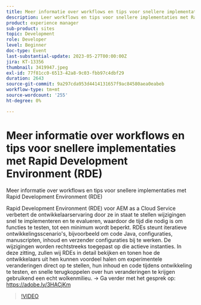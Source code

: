 ```yaml
---
title: Meer informatie over workflows en tips voor snellere implementaties met Rapid Development Environment (RDE)
description: Leer workflows en tips voor snellere implementaties met Rapid Development Environment (RDE) Rapid Development Environment (RDE) voor AEM as a Cloud Service om de ontwikkelaarservaring te verbeteren door ze in staat te stellen wijzigingen snel te implementeren en te evalueren, waardoor de benodigde tijd voor het testen van functies tot een minimum wordt beperkt. RDEs steunt iteratieve ontwikkelingsscenario's, bijvoorbeeld om code Java, configuraties, manuscripten, inhoud en verzender configuraties bij te werken. De wijzigingen worden rechtstreeks toegepast op die actieve instanties. In deze zitting, zullen wij RDEs in detail bekijken en tonen hoe de ontwikkelaars uit hen kunnen voordeel halen om experimentele veranderingen direct op te stellen, hun inhoud en code tijdens ontwikkeling te testen, en snelle terugkoppelen over hun veranderingen te krijgen gebruikend een echt wolkenmilieu.
product: experience manager
sub-product: sites
topic: Development
role: Developer
level: Beginner
doc-type: Event
last-substantial-update: 2023-05-27T00:00:00Z
jira: KT-13356
thumbnail: 3419947.jpeg
exl-id: 77f81cc0-6513-42a8-9c03-fbb97c4dbf29
duration: 2643
source-git-commit: 9a297cda953d4414131657f9ac84580aea0eabeb
workflow-type: tm+mt
source-wordcount: '255'
ht-degree: 0%

---
```


# Meer informatie over workflows en tips voor snellere implementaties met Rapid Development Environment (RDE)

Meer informatie over workflows en tips voor snellere implementaties met Rapid Development Environment (RDE)

Rapid Development Environment (RDE) voor AEM as a Cloud Service verbetert de ontwikkelaarservaring door ze in staat te stellen wijzigingen snel te implementeren en te evalueren, waardoor de tijd die nodig is om functies te testen, tot een minimum wordt beperkt. RDEs steunt iteratieve ontwikkelingsscenario&#39;s, bijvoorbeeld om code Java, configuraties, manuscripten, inhoud en verzender configuraties bij te werken. De wijzigingen worden rechtstreeks toegepast op die actieve instanties. In deze zitting, zullen wij RDEs in detail bekijken en tonen hoe de ontwikkelaars uit hen kunnen voordeel halen om experimentele veranderingen direct op te stellen, hun inhoud en code tijdens ontwikkeling te testen, en snelle terugkoppelen over hun veranderingen te krijgen gebruikend een echt wolkenmilieu. → Ga verder met het gesprek op: https://adobe.ly/3HACjKm

>[!VIDEO](https://video.tv.adobe.com/v/3419947/?learn=on)
